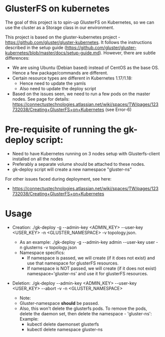 # GlusterFS on kubernetes

The goal of this project is to spin-up GlusterFS on Kubernetes, so we can use the cluster as a Storage class in our environment.

This project is based on the gluster-kubernetes project - https://github.com/gluster/gluster-kubernetes. 
It follows the instructions described in the setup guide (https://github.com/gluster/gluster-kubernetes/blob/master/docs/setup-guide.md). 
However, there are subtle differences:

- We are using Ubuntu (Debian based) instead of CentOS as the base OS. Hence a few package/commands are different.
- Certain resource types are different in Kubernetes 1.17/1.18:
    - Hence need to update the yamls
    - Also need to update the deploy script
- Based on the issues seen, we need to run a few pods on the master nodes. See page for details: https://connectustechnologies.atlassian.net/wiki/spaces/TW/pages/123732038/Creating+GlusterFS+on+Kubernetes (see Error-6)

# Pre-requisite of running the gk-deploy script:
- Need to have Kubernetes running on 3 nodes setup with Glusterfs-client installed on all the nodes
- Preferably a separate volume should be attached to these nodes.
- gk-deploy script will create a new namespace "gluster-ns"

For other issues faced during deployment, see here: 
- https://connectustechnologies.atlassian.net/wiki/spaces/TW/pages/123732038/Creating+GlusterFS+on+Kubernetes

# Usage
- Creation:
  ./gk-deploy -g --admin-key <ADMIN_KEY> --user-key <USER_KEY> -n <GLUSTER_NAMESPACE> -v topology.json. 
  - As an example: ./gk-deploy -g --admin-key admin --user-key user -n glusterns -v topology.json
  - Namespace specifics: 
    - If namespace is passed, we will create (if it does not exist) and use that namespace for glusterFS resources.
    - If namespace is NOT passed, we will create (if it does not exist) namespace='gluster-ns' and use it for glusterFS resources.


- Deletion:
  ./gk-deploy --admin-key <ADMIN_KEY> --user-key <USER_KEY> --abort -v -n <GLUSTER_NAMESPACE>
    - Note: 
     - Gluster-namespace **should** be passed. 
     - Also, this won't delete the glusterfs pods. To remove the pods, delete the daemon set, then delete the namespace - 'gluster-ns': Example:
        - kubectl delete daemonset glusterfs
        - kubectl delete namespace gluster-ns

